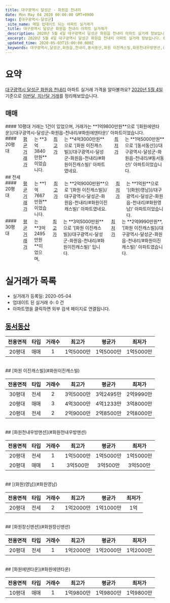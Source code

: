 ```yaml
---
title: 대구광역시 달성군 - 화원읍 천내리
date: Mon May 04 2020 00:00:00 GMT+0900
tags: [대구광역시-달성군]
_site_name: 매일 업데이트 되는 아파트 실거래가
_title: 대구광역시 달성군 화원읍 천내리 아파트 실거래가
_description: 2020년 5월 4일 대구광역시 달성군 화원읍 천내리 아파트 실거래 정보입니다. 6건 아파트 정보가 있습니다.
_excerpt: 2020년 5월 4일 대구광역시 달성군 화원읍 천내리 아파트 실거래 정보입니다. 6건 아파트 정보가 있습니다.
_updated_time: 2020-05-03T15:00:00.000Z
_keywords: 대구광역시,달성군,화원읍,천내리,동서동산,화원 이진캐스빌,화원천내우방맨션,(화원)영남,화원창신맨션,화원에덴타운
---
```





# 요약
<ins>대구광역시 달성군 화원읍 천내리</ins> 아파트 실거래 가격을 알아볼까요? <ins>2020년 5월 4일</ins> 기준으로 <ins>이번달, 지난달 거래</ins>를 정리해보았습니다.

## 매매
<div class="container">
<div class="six columns" markdown="1">
#### 10평대
거래는 1건이 있었으며, 거래가는 **1억9800만원**으로 '[화원에덴타운](/대구광역시-달성군-화원읍-천내리/#화원에덴타운)' 아파트이었습니다.
</div>
<div class="six columns" markdown="1">
#### 20평대
<ins>평균 거래가</ins>는 **3억3840만원**이었습니다. <ins>최고가</ins>는 **4억3000만원**으로 '[화원 이진캐스빌](/대구광역시-달성군-화원읍-천내리/#화원이진캐스빌)' 아파트였네요. <ins>최저가</ins>는 **1억5000만원**으로 '[동서동산](/대구광역시-달성군-화원읍-천내리/#동서동산)' 아파트이었습니다.
</div>
</div>
## 전세
<div class="container">
<div class="six columns" markdown="1">
#### 20평대
<ins>평균 거래가</ins>는 **1억7667만원**이었습니다. <ins>최고가</ins>는 **2억9000만원**으로 '[화원 이진캐스빌](/대구광역시-달성군-화원읍-천내리/#화원이진캐스빌)' 아파트였네요. <ins>최저가</ins>는 **1억원**으로 '[(화원)영남](/대구광역시-달성군-화원읍-천내리/#화원영남)' 아파트이었습니다.
</div>
<div class="six columns" markdown="1">
#### 30평대
<ins>평균 거래가</ins>는 **3억2495만원**이었으며, <ins>최고가</ins>는 **3억5000만원**으로 '[화원 이진캐스빌](/대구광역시-달성군-화원읍-천내리/#화원이진캐스빌)' 입니다. <ins>최저가</ins>는 **2억9990만원**, '[화원 이진캐스빌](/대구광역시-달성군-화원읍-천내리/#화원이진캐스빌)' 아파트였습니다.
</div>
</div>



# 실거래가 목록
- 실거래가 등록일: 2020-05-04
- 업데이트 된 실거래 수: 0 건
- 아파트명을 클릭하면 외부 검색 페이지로 연결됩니다.

## [동서동산](#동서동산)

|전용면적|타입|거래수|최고가|평균가|최저가|
|:---:|:---:|:---:|:---:|:---:|:---:|
|20평대|<span class="deal-type-1">매매</span>|1|1억5000만|1억5000만|1억5000만|

<br/>
## [화원 이진캐스빌](#화원이진캐스빌)

|전용면적|타입|거래수|최고가|평균가|최저가|
|:---:|:---:|:---:|:---:|:---:|:---:|
|30평대|<span class="deal-type-2">전세</span>|2|3억5000만|3억2495만|2억9990만|
|20평대|<span class="deal-type-1">매매</span>|3|4억3000만|4억1233만|3억8000만|
|20평대|<span class="deal-type-2">전세</span>|2|2억9000만|2억8500만|2억8000만|

<br/>
## [화원천내우방맨션](#화원천내우방맨션)

|전용면적|타입|거래수|최고가|평균가|최저가|
|:---:|:---:|:---:|:---:|:---:|:---:|
|20평대|<span class="deal-type-2">전세</span>|1|1억5000만|1억5000만|1억5000만|
|20평대|<span class="deal-type-1">매매</span>|1|3억500만|3억500만|3억500만|

<br/>
## [(화원)영남](#화원영남)

|전용면적|타입|거래수|최고가|평균가|최저가|
|:---:|:---:|:---:|:---:|:---:|:---:|
|20평대|<span class="deal-type-2">전세</span>|2|1억2000만|1억1000만|1억|

<br/>
## [화원창신맨션](#화원창신맨션)

|전용면적|타입|거래수|최고가|평균가|최저가|
|:---:|:---:|:---:|:---:|:---:|:---:|
|20평대|<span class="deal-type-2">전세</span>|1|1억2000만|1억2000만|1억2000만|

<br/>
## [화원에덴타운](#화원에덴타운)

|전용면적|타입|거래수|최고가|평균가|최저가|
|:---:|:---:|:---:|:---:|:---:|:---:|
|10평대|<span class="deal-type-1">매매</span>|1|1억9800만|1억9800만|1억9800만|

<br/>



